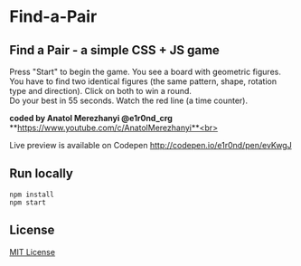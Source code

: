 # Find-a-Pair

## Find a Pair - a simple CSS + JS game

Press "Start" to begin the game. You see a board with geometric figures.<br>
You have to find two identical figures (the same pattern, shape, rotation type and direction). Click on both to win a round.<br>
Do your best in 55 seconds. Watch the red line (a time counter).<br>

**coded by Anatol Merezhanyi @e1r0nd_crg**<br>
**https://www.youtube.com/c/AnatolMerezhanyi**<br>

Live preview is available on Codepen http://codepen.io/e1r0nd/pen/evKwgJ

## Run locally
```
npm install
npm start
```

## License
[MIT License](LICENSE.md)
